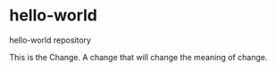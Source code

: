 # hello-world
hello-world repository


This is the Change. A change that will change the meaning of change.
